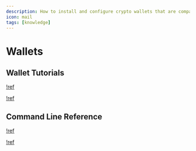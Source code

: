 ```yaml
---
description: How to install and configure crypto wallets that are compatible with Rebus
icon: mail
tags: [knowledge]
---
```


# Wallets

## Wallet Tutorials

[!ref](keplr-browser-extension.md)

[!ref](metamask-browser-extension.md)

## Command Line Reference

[!ref](../../cli/modules/keys.md)

[!ref](../../cli/modules/bank.md)